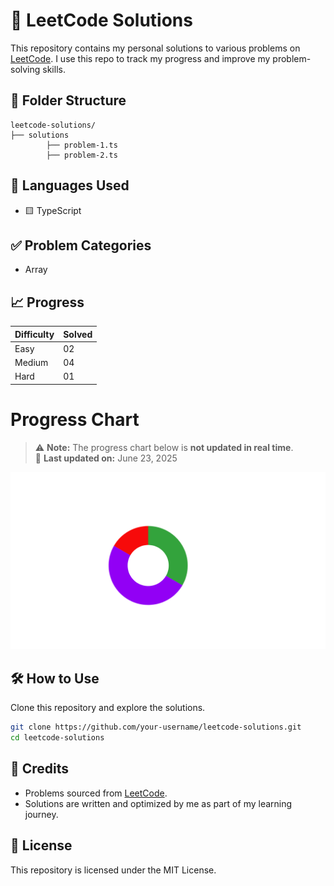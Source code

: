 # 🧠 LeetCode Solutions

This repository contains my personal solutions to various problems on [LeetCode](https://leetcode.com/). I use this repo to track my progress and improve my problem-solving skills.

## 📂 Folder Structure

```
leetcode-solutions/
├── solutions
        ├── problem-1.ts
        ├── problem-2.ts
```

## 🚀 Languages Used

- 🟨 TypeScript

## ✅ Problem Categories

- Array

## 📈 Progress

| Difficulty | Solved |
| ---------- | ------ |
| Easy       | 02     |
| Medium     | 04     |
| Hard       | 01     |

# Progress Chart

> ⚠️ **Note:** The progress chart below is **not updated in real time**.  
> 📅 **Last updated on:** June 23, 2025

![Chart](assets/problem-solved-count-chart.png)

## 🛠️ How to Use

Clone this repository and explore the solutions.

```bash
git clone https://github.com/your-username/leetcode-solutions.git
cd leetcode-solutions
```

## 🌟 Credits

- Problems sourced from [LeetCode](https://leetcode.com/).
- Solutions are written and optimized by me as part of my learning journey.

## 📜 License

This repository is licensed under the MIT License.
